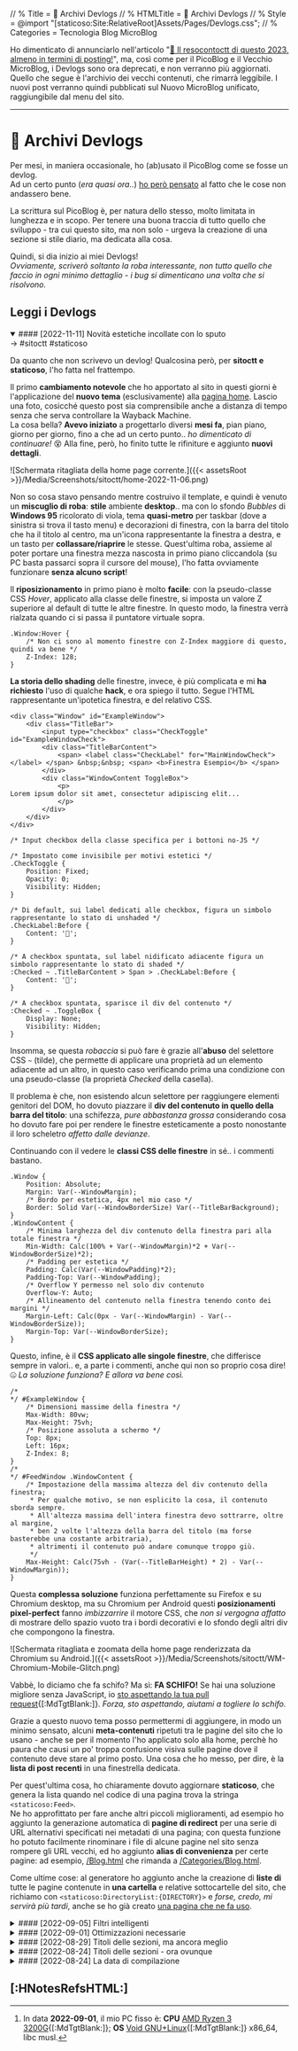 // % Title = 💾 Archivi Devlogs
// % HTMLTitle = <span class="twa twa-floppy-disk twa-💾">💾</span> Archivi Devlogs
// % Style = @import "[staticoso:Site:RelativeRoot]Assets/Pages/Devlogs.css";
// % Categories = Tecnologia Blog MicroBlog

Ho dimenticato di annunciarlo nell'articolo "[🎇 Il resocontoctt di questo 2023, almeno in termini di posting!](./Posts/2023-12-31-Resocontoctt-2023.html#-Il-MicroBlog-nuovissimo-alla-fa)", ma, così come per il PicoBlog e il Vecchio MicroBlog, i Devlogs sono ora deprecati, e non verranno più aggiornati. Quello che segue è l'archivio dei vecchi contenuti, che rimarrà leggibile. I nuovi post verranno quindi pubblicati sul Nuovo MicroBlog unificato, raggiungibile dal menu del sito.

---

# <span class="twa twa-floppy-disk twa-💾">💾</span> Archivi Devlogs

Per mesi, in maniera occasionale, ho (ab)usato il PicoBlog come se fosse un devlog.  
Ad un certo punto (_era quasi ora.._) [ho però pensato](./PicoBlog.html#-2022-08-23-Devlogs) al fatto che le cose non andassero bene.

La scrittura sul PicoBlog è, per natura dello stesso, molto limitata in lunghezza e in scopo. Per tenere una buona traccia di tutto quello che sviluppo - tra cui questo sito, ma non solo - urgeva la creazione di una sezione si stile diario, ma dedicata alla cosa.

Quindi, si dia inizio ai miei Devlogs!  
_Ovviamente, scriverò soltanto la roba interessante, non tutto quello che faccio in ogni minimo dettaglio - i bug si dimenticano una volta che si risolvono._

## Leggi i Devlogs

<!-- noprocess />
<h3 class="NoTitle InlineBlock">Filtri:</h3>
<input type="checkbox" id="CheckBox-sitoctt" checked><label for="CheckBox-sitoctt">#sitoctt</label>
<input type="checkbox" id="CheckBox-staticoso" checked><label for="CheckBox-staticoso">#staticoso</label>
</ noprocess --->

<div markdown="1" class="BorderBoxContainer" HTMLJournal="1" JournalTitle="💾 Devlogs di Octt">

<details markdown="1" class="Box-sitoctt Box-staticoso" open><summary>
#### [2022-11-11] Novità estetiche incollate con lo sputo </summary>
-> #sitoctt #staticoso

Da quanto che non scrivevo un devlog! Qualcosina però, per **sitoctt e staticoso**, l'ho fatta nel frattempo.

Il primo **cambiamento notevole** che ho apportato al sito in questi giorni è l'applicazione del **nuovo tema** (esclusivamente) alla [pagina home](./index.html). Lascio una foto, cosicché questo post sia comprensibile anche a distanza di tempo senza che serva controllare la Wayback Machine.  
La cosa bella? **Avevo iniziato** a progettarlo diversi **mesi fa**, pian piano, giorno per giorno, fino a che ad un certo punto.. _ho dimenticato di continuare!_ 😵 Alla fine, però, ho finito tutte le rifiniture e aggiunto **nuovi dettagli**.

![Schermata ritagliata della home page corrente.]({{< assetsRoot >}}/Media/Screenshots/sitoctt/home-2022-11-06.png)

Non so cosa stavo pensando mentre costruivo il template, e quindi è venuto un **miscuglio di roba**: **stile** ambiente **desktop**.. ma con lo sfondo _Bubbles_ di **Windows 95** ricolorato di viola, tema **quasi-metro** per taskbar (dove a sinistra si trova il tasto menu) e decorazioni di finestra, con la barra del titolo che ha il titolo al centro, ma un'icona rappresentante la finestra a destra, e un tasto per **collassare/riaprire** le stesse. Quest'ultima roba, assieme al poter portare una finestra mezza nascosta in primo piano cliccandola (su PC basta passarci sopra il cursore del mouse), l'ho fatta ovviamente funzionare **senza alcuno script**!

Il **riposizionamento** in primo piano è molto **facile**: con la pseudo-classe CSS _Hover_, applicato alla classe delle finestre, si imposta un valore Z superiore al default di tutte le altre finestre. In questo modo, la finestra verrà rialzata quando ci si passa il puntatore virtuale sopra.

```{ .css .CodeScroll }
.Window:Hover {
	/* Non ci sono al momento finestre con Z-Index maggiore di questo, quindi va bene */
	Z-Index: 128;
}
```

**La storia dello shading** delle finestre, invece, è più complicata e mi **ha richiesto** l'uso di qualche **hack**, e ora spiego il tutto. Segue l'HTML rappresentante un'ipotetica finestra, e del relativo CSS.

```{ .html .CodeScroll }
<div class="Window" id="ExampleWindow">
	<div class="TitleBar">
		<input type="checkbox" class="CheckToggle" id="ExampleWindowCheck">
		<div class="TitleBarContent">
			<span> <label class="CheckLabel" for="MainWindowCheck"></label> </span> &nbsp;&nbsp; <span> <b>Finestra Esempio</b> </span>
		</div>
		<div class="WindowContent ToggleBox">
			<p>
Lorem ipsum dolor sit amet, consectetur adipiscing elit...
			</p>
		</div>
	</div>
</div>
```

```{ .css .CodeScroll }
/* Input checkbox della classe specifica per i bottoni no-JS */

/* Impostato come invisibile per motivi estetici */
.CheckToggle {
	Position: Fixed;
	Opacity: 0;
	Visibility: Hidden;
}

/* Di default, sui label dedicati alle checkbox, figura un simbolo rappresentante lo stato di unshaded */
.CheckLabel:Before {
	Content: '🔼';
}

/* A checkbox spuntata, sul label nidificato adiacente figura un simbolo rappresentante lo stato di shaded */
:Checked ~ .TitleBarContent > Span > .CheckLabel:Before {
	Content: '🔽';
}

/* A checkbox spuntata, sparisce il div del contenuto */
:Checked ~ .ToggleBox {
	Display: None;
	Visibility: Hidden;
}
```

Insomma, se questa _robaccia_ si può fare è grazie all'**abuso** del selettore CSS `~` (tilde), che permette di applicare una proprietà ad un elemento adiacente ad un altro, in questo caso verificando prima una condizione con una pseudo-classe (la proprietà _Checked_ della casella).

Il problema è che, non esistendo alcun selettore per raggiungere elementi genitori del DOM, ho dovuto piazzare il **div del contenuto in quello della barra del titolo**: una schifezza, _pure abbastanza grossa_ considerando cosa ho dovuto fare poi per rendere le finestre esteticamente a posto nonostante il loro scheletro _affetto dalle devianze_.

Continuando con il vedere le **classi CSS delle finestre** in sé.. i commenti bastano.

```{ .css .CodeScroll }
.Window {
	Position: Absolute;
	Margin: Var(--WindowMargin);
	/* Bordo per estetica, 4px nel mio caso */
	Border: Solid Var(--WindowBorderSize) Var(--TitleBarBackground);
}
.WindowContent {
	/* Minima larghezza del div contenuto della finestra pari alla totale finestra */
	Min-Width: Calc(100% + Var(--WindowMargin)*2 + Var(--WindowBorderSize)*2);
	/* Padding per estetica */
	Padding: Calc(Var(--WindowPadding)*2);
	Padding-Top: Var(--WindowPadding);
	/* Overflow Y permesso nel solo div contenuto 
	Overflow-Y: Auto;
	/* Allineamento del contenuto nella finestra tenendo conto dei margini */
	Margin-Left: Calc(0px - Var(--WindowMargin) - Var(--WindowBorderSize));
	Margin-Top: Var(--WindowBorderSize);
}
```

Questo, infine, è il **CSS applicato alle singole finestre**, che differisce sempre in valori.. e, a parte i commenti, anche qui non so proprio cosa dire! 🤐 _La soluzione funziona? E allora va bene così._

```{ .css .CodeScroll }
/*
*/ #ExampleWindow {
	/* Dimensioni massime della finestra */
	Max-Width: 80vw;
	Max-Height: 75vh;
	/* Posizione assoluta a schermo */
	Top: 8px;
	Left: 16px;
	Z-Index: 8;
}
/*
*/ #FeedWindow .WindowContent {
	/* Impostazione della massima altezza del div contenuto della finestra;
	 * Per qualche motivo, se non esplicito la cosa, il contenuto sborda sempre.
	 * All'altezza massima dell'intera finestra devo sottrarre, oltre al margine,
	 * ben 2 volte l'altezza della barra del titolo (ma forse basterebbe una costante arbitraria),
	 * altrimenti il contenuto può andare comunque troppo giù.
	 */
	Max-Height: Calc(75vh - (Var(--TitleBarHeight) * 2) - Var(--WindowMargin));
}
```

Questa **complessa soluzione** funziona perfettamente su Firefox e su Chromium desktop, ma su Chromium per Android questi **posizionamenti pixel-perfect** fanno _imbizzarrire_ il motore CSS, che _non si vergogna affatto_ di mostrare dello spazio vuoto tra i bordi decorativi e lo sfondo degli altri div che compongono la finestra.

![Schermata ritagliata e zoomata della home page renderizzata da Chromium su Android.]({{< assetsRoot >}}/Media/Screenshots/sitoctt/WM-Chromium-Mobile-Glitch.png)

Vabbè, lo diciamo che fa schifo? Ma sì: **FA SCHIFO!** Se hai una soluzione migliore senza JavaScript, io [sto aspettando la tua pull request](https://gitlab.com/octtspacc/sitoctt){[:MdTgtBlank:]}. _Forza, sto aspettando, aiutami a togliere lo schifo._

Grazie a questo nuovo tema posso permettermi di aggiungere, in modo un minimo sensato, alcuni **meta-contenuti** ripetuti tra le pagine del sito che lo usano - anche se per il momento l'ho applicato solo alla home, perchè ho paura che causi un po' troppa confusione visiva sulle pagine dove il contenuto deve stare al primo posto. Una cosa che ho messo, per dire, è la **lista di post recenti** in una finestrella dedicata.

Per quest'ultima cosa, ho chiaramente dovuto aggiornare **staticoso**, che genera la lista quando nel codice di una pagina trova la stringa `<staticoso:Feed>`.  
Ne ho approfittato per fare anche altri piccoli miglioramenti, ad esempio ho aggiunto la generazione automatica di **pagine di redirect** per una serie di URL alternativi specificati nei metadati di una pagina; con questa funzione ho potuto facilmente rinominare i file di alcune pagine nel sito senza rompere gli URL vecchi, ed ho aggiunto **alias di convenienza** per certe pagine: ad esempio, [/Blog.html](./Blog.html) che rimanda a [/Categories/Blog.html](./Categories/Blog.html).

Come ultime cose: al generatore ho aggiunto anche la creazione di **liste di** tutte le pagine contenute in **una cartella** e relative sottocartelle del sito, che richiamo con `<staticoso:DirectoryList:{DIRECTORY}>` e _forse, credo, mi servirà più tardi_, anche se ho già creato [una pagina che ne fa uso](./Posts/index.html).
</details>


<!-- ---- ---- --->


<details markdown="1" class="Box-sitoctt"><summary>
#### [2022-09-05] Filtri intelligenti </summary>
-> #sitoctt

_Le soluzioni semplici sono spesso le migliori_.  
Con questa filosofia, come in altri casi, ho preso e ho implementato questa piccola cosa che mi serviva sul **sitoctt**.

Al momento i Devlogs sono ancora un po' vuoti, ma, per quando inizieranno a riempirsi di più, sarebbe carino poter efficacemente **filtrare** le mie scritture **per categoria**.  
Problema risolto in appena qualche riga di HTML e CSS!

```{ .html .CodeScroll }
<input type="checkbox" id="CheckBox-CATEGORIA" checked>
<label for="CheckBox-CATEGORIA">#CATEGORIA</label>
...
```

```{ .css .CodeScroll }
.Box-CATEGORIA,
...
{
	Display: None;
}

/*
*/ #CheckBox-CATEGORIA:Checked ~ Div > .Box-CATEGORIA,
...
{
	Display: Inherit;
}
```

Mi basta questo codice di base - che devo però duplicare per ogni singola categoria - per definire degli elementi (che dovranno avere una o più classi di categoria; io uso `<details>` per avere i collassabili) che possono essere fatti sparire quando si toglie la spunta alle eventuali caselle.  
Diversi elementi possono inoltre appartenere a **multiple categorie**, cosa che per me è utile.

La cosa è molto più complicata a spiegarsi, di quanto non lo sia a farsi e _ad essere usata.. quindi..._ 😳!

_Nota: I simboli hash (#) nei nomi **visibili** delle categorie non centrano nulla con l'id HTML degli elementi, li uso come prefisso semplicemente per simboleggiare un hashtag._
</details>


<!-- ---- ---- --->


<details markdown="1" class="Box-staticoso"><summary>
#### [2022-09-01] Ottimizzazioni necessarie </summary>
-> #staticoso

Nei giorni appena passati ho apportato qualche **miglioria interna** a **staticoso**.

La prima cosa che ho fatto è stata aggiungere il supporto alla **compilazione differenziale** dei siti, ossia: ad ogni esecuzione, il programma ricompila solo le pagine che sono effettivamente cambiate dalla compilazione precedente, arrivando quindi ad una **maggiore efficienza**.

La funzione è **ancora da perfezionare**, in quanto non controlla se l'HTML di template cambia, ma solo se lo fanno i file di pagine e post.  
La cosa può risultare in confusione durante l'uso: eventuali utenti che usano il software (_me in primis_) magari modificano un template, non vedono le differenze dopo una ricompilazione, e _apriti cielo_. Per questo motivo, per il momento la funzionalità non è attiva di default; chi vuole usarla deve attivare una flag.

Oltre a ciò, la build differenziale va ancora a calcolare alcune cose che non cambiano, quindi non siamo ancora alla massima efficienza; per arrivarci, dovrò implementare una cache per alcune di quelle cose che servono solo durante l'esecuzione, in modo che il programma possa ripescarle dall'archiviazione locale.

La compilazione differenziale può arrivare a far **risparmiare tantissimo tempo**, reale oltre che di CPU, ma si può fare di più per guadagnare fino all'ultimo millisecondo della prima categoria: usare il **multithreading**.  
Con il multithreading - anche questo implementato parzialmente nei giorni passati - il programma può usare **tutti i processori** (fisici e logici) **allo stesso tempo**, anziché uno solo, dividendo quindi il tempo reale necessario al completamento di tutti i calcoli. Viene da sé che, più processori si hanno, più è possibile dividere il tempo.

Il mio sito, con **30 pagine Markdown** (ho escluso l'unica in Pug, che richiede una chiamata ad un programma esterno, apposta per testare) che in totale ad oggi pesano **~180 KB**, appena qualche giorno fa impiegava attorno ai 2200 millisecondi per compilarsi sul mio PC desktop[^ groso 2022-09-01]. Con le nuove ottimizzazioni, invece.. si parla di **~850 ms** per una compilazione pulita, e **~450 ms** per una differenziale senza alcuna modifica da ricompilare. Non male!

Giusto per, ho voluto fare un **test** - che, se avessi voluto fare davvero per bene, avrei dovuto fare in confronto ad altri generatori di siti statici - su un ipotetico sito da **1500 pagine**. Ho quindi copiato la cartella del mio sito, sdoppiato tutte le pagine per farle arrivare alla grossa cifra (in peso dei file avrò avuto un totale di **9 MB**, considerando `(180/30)*1500`), e ho acceso il programmino.  
Esecuzioni diverse hanno dato risultati un po' diversi, forse perché avevo diversi _altri programmi_ aperti che _mangiavano CPU_ (primo di tutti, Firefox che riproduceva un video da Invidious; almeno il 20% di CPU era occupato); ma posso dire di aver visto **~160 s** per una build pulita e **~17 s** per la differenziale (di nuovo, senza alcuna effettiva modifica).

![Schermata di Task Manager nel momento della compilazione del sito grosso.]({{< assetsRoot >}}/Media/Screenshots/Task-Manager-staticoso-Test-1500-2022-08-30.avif)

Quei 17 secondi in particolare, comunque, mostrano senza alcun dubbio che il mio codice **va ancora ottimizzato** - oltre il poco che ho già fatto. Vabbè, in ogni caso mi soddisfa già il punto in cui sono arrivata!
</details>


<!-- ---- ---- --->


<details markdown="1" class="Box-staticoso Box-sitoctt"><summary>
#### [2022-08-29] Titoli delle sezioni, ma ancora meglio </summary>
-> #staticoso #sitoctt

Soprattutto a causa della necessità di rendere **staticoso** leggermente più adatto alla creazione di siti di documentazione, oltre che di blog e cose così, ho sentito di dover apportare **qualche miglioramento** alla generazione dei _✨magici✨_ **titoli delle sezioni**.

Ispirandomi parzialmente a cosa fa [mdBook](https://rust-lang.github.io/mdBook){[:MdTgtBlank:]}, ho aggiunto un **target ancora** (`<a>`) al fianco di ogni heading nel testo.  
mdBook rende ogni titolo un link in sé; soluzione elegante ed intuitiva per copiare un link alla sezione all'istante, ma che può dare (da) problemi grossi in certi casi. Ad esempio, le sezioni `<details>`, _che io tanto amo_, diventerebbero difficili da aprire, perché gran parte della loro hitbox sarebbe coperta da quella di un link.  
Dovevo inventarmi qualcos'altro.

A livello di **HTML**, allora, staticoso genera per ogni titolo la seguente struttura: elemento heading, che contiene prima un elemento span racchiudente l'ancora, a sua volta contenente il semplice testo `»`, e poi un altro span (con id univoco) che ha il titolo in sé.  
Facendo un esempio pratico, questo è cosa esce fuori:  

```{ .html .CodeScroll }
<!--
--> <h1 class="SectionHeading">
	<span class="SectionLink">
		<a href="#-Titolo-di-esempio">
			<span>»</span>
		</a>
	</span>
	<span class="SectionTitle" id="-Titolo-di-esempio">
		Titolo di esempio
	</span>
</h1>
```

Senza CSS, i titoli sulla pagina renderizzata si vedono come al solito, eccetto per il fatto che hanno un carattere `»` cliccabile alla loro sinistra. Andrebbe bene già così, ma ovviamente io avevo la **personalizzazione** in mente da subito.  
Sul tema principale del **sitoctt**, infatti, ho personalizzato la cosa in modo da avere:

- L'emoji della catena (`🔗`) come carattere per il link;
- Il posizionamento un po' a sinistra del tastino, per far rimanere i titoli in linea con il testo normale;
- Opacità del carattere molto ridotta, e un po' meno ridotta quando il mouse/dito ci passa sopra;
- Evidenziazione e sottolineatura di un heading attivato.

In codice **CSS**, la mia visione si è tradotta in queste righe:  
```{ .css .CodeScroll }
.SectionTitle:Target {
	Color: #EEDDFF !Important;
	Background: #700070 !Important;
	Text-Decoration: Underline;
}
.SectionLink {
	Position: Absolute;
	Left: -1.5em;
	Opacity: 0.08;
}
.SectionLink:Hover {
	Opacity: 0.8;
}
.SectionLink > A::Before {
	Content: '🔗';
}
.SectionLink > A > Span {
	Font-Size: 0;
}
```

In tutta onestà, lo ripeto: forse per il sitoctt questa cosa non serviva; ma, per la [**documentazione di staticoso**](https://gitlab.com/octtspacc/staticoso-docs){[:MdTgtBlank:]}, credo **sarà utilissima**.
</details>


<!-- ---- ---- --->


<details markdown="1" class="Box-sitoctt"><summary>
#### [2022-08-24] Titoli delle sezioni - ora ovunque </summary>
-> #sitoctt

**Una delle caratteristiche** delle pagine di questo sito, anche quelle di blog - cosa che, riconosco, non si vede tutti i giorni, se non su Wikipedia (_che un blog non è_) - è **il menu con i titoli** delle sezioni della pagina.  
Su pagine con tanto e tanto contenuto è qualcosa di ottimo, perché **permette** a chi legge **di** saltare rapidamente tra diverse zone del testo, per poter **trovare al volo determinate informazioni**.

Il mio generatore di siti statici genera i menu con i titoli guardando (_appunto, direi_) i titoli (heading), presenti nel testo, quindi: _se quelli non ci sono, il menu non si riempie_.

Ecco, _io non so per quale assurdo motivo_, ma fino ad ora **ho tenuto senza titoli magici alcune pagine** (in particolare, quella del [PicoBlog](./PicoBlog.html)) che hanno contenuti divisi in sezioni collassabili.

È vero che, grazie ai collassabili (creati con il grazioso tag `<details>`), queste pagine sono facilmente scorrevoli, visto che a tutti gli effetti le stesse diventano un menu... ma, senza i titoli fatti per bene, è **impossibile linkare a sezioni** specifiche!  
Eh già, perché l'injecting dell'attributo `id` da parte di staticoso va, giustamente, a braccetto con la ricerca degli heading.

Un po' con il trova e sostituisci del mio editor di testo, e un po' a manina, **ho fatto questa sistemazione** nelle _2_ pagine in cui dovevo. Ora, anche per quelle, ho la possibilità di **creare** dei **link di rimando alle sezioni** che voglio.
</details>


<!-- ---- ---- --->


<details markdown="1" class="Box-staticoso Box-sitoctt"><summary>
#### [2022-08-24] La data di compilazione </summary>
-> #staticoso #sitoctt

È una cosina semplice, quella che ho fatto ieri (e che solo oggi ho tempo di scrivere), ma può secondo me avere **grandi implicazioni**: ho aggiunto a **staticoso** la possibilità di scrivere nell'HTML **il momento** (data e ora) **in cui** il programma **ha compilato** ogni pagina, che posso sfruttare aggiungendo la macro `\[staticoso:BuildTime]` dove preferisco.

Ritengo sia qualcosa di utile almeno per il **sitoctt**: mi fa più che piacere che il sito possa venire archiviato e distribuito parallelamente ai miei server - se non fosse stato così, non avrei scelto con tale convinzione la licenza **CC BY-SA** - però potrebbero sorgere problemi in caso venissero fatti circolare backup obsoleti _che non mettono in chiaro di esserlo_.

Nel tempo, **il sito** inevitabilmente **subisce modifiche**. Alcune sono semplici aggiunte, e in quei casi un archivio obsoleto del sito avrà banalmente cose in meno; altre volte, si tratta di rettifiche.  
Data la possibilità di quest'ultimo tipo di aggiornamenti, **è bene che chi legga una copia** del sito **possa** eventualmente **accorgersi** del fatto **che la stessa sia vecchia** (ad esempio, di una settimana o più, considerando la frequenza con cui di solito aggiorno il sito).

**Revisioni** ai miei vecchi contenuti **possono avvenire** per diversi fattori: magari ritengo giusto aggiornarli perché non più in linea con qualche verità oggettiva, oppure con le mie opinioni personali.  
Non che le versioni precedenti debbano per forza sparire - la cronologia di Git sta bene dove sta - ma il punto è che **le edizioni antiche del sitocto devono specificarlo bene**, **per evitare** di indurre una qualsiasi persona in **confusione**.

E quindi, alla fine, ecco che **ora ho la data di compilazione al piè di** ogni **pagina**.  
_O almeno, così è al momento in cui scrivo_. Non è mica da escludere che lo stile del mio sito possa cambiare prima o poi, e con esso anche il posizionamento della mia bella riga di testo! 😬️
</details>

</div>

## [:HNotesRefsHTML:]

[^ groso 2022-09-01]: In data **2022-09-01**, il mio PC fisso è: **CPU** [AMD Ryzen 3 3200G](https://www.amd.com/en/products/apu/amd-ryzen-3-3200g){[:MdTgtBlank:]}; **OS** [Void GNU+Linux](https://voidlinux.org){[:MdTgtBlank:]} x86_64, libc musl. 
